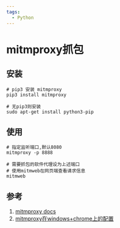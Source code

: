 ```yaml
---
tags:
  - Python
---
```

# mitmproxy抓包

## 安装

```shell
# pip3 安装 mitmproxy
pip3 install mitmproxy

# 无pip3则安装
sudo apt-get install python3-pip
```

## 使用

```shell
# 指定监听端口,默认8080
mitmproxy -p 8888

# 需要抓包的软件代理设为上述端口
# 使用mitmweb在网页端查看请求信息
mitmweb
```

## 参考
1. [mitmproxy docs](https://docs.mitmproxy.org/stable/overview-installation/)
1. [mitmproxy在windows+chrome上的配置](https://www.jianshu.com/p/8a9c4b298a1f)